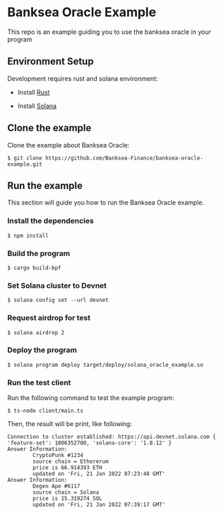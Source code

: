 # Banksea Oracle Example
This repo is an example guiding you to use the banksea oracle in your program

## Environment Setup

Development requires rust and solana environment:

* Install [Rust](https://rustup.rs/)

* Install [Solana](https://docs.solana.com/cli/install-solana-cli-tools#use-solanas-install-tool)

## Clone the example

Clone the example about Banksea Oracle:

```shell
$ git clone https://github.com/Banksea-Finance/banksea-oracle-example.git
```

## Run the example

This section will guide you how to run the Banksea Oracle example.

### Install the dependencies

``` shell
$ npm install
```

### Build the program

```shell
$ cargo build-bpf
```

### Set Solana cluster to Devnet

```shell
$ solana config set --url devnet
```

### Request airdrop for test

``` shell
$ solana airdrop 2
```

###  Deploy the program

``` shell 
$ solana program deploy target/deploy/solana_oracle_example.so
```

### Run the test client

Run the following command to test the example program:
```shell
$ ts-node client/main.ts
```
Then, the result will be print, like following:
```shell
Connection to cluster established: https://api.devnet.solana.com { 'feature-set': 1006352700, 'solana-core': '1.8.12' }
Answer Information: 
        CryptoPunk #1234 
        source chain = Ethererum 
        price is 66.914393 ETH 
        updated on 'Fri, 21 Jan 2022 07:23:48 GMT'
Answer Information: 
        Degen Ape #6117 
        source chain = Solana 
        price is 15.319274 SOL 
        updated on 'Fri, 21 Jan 2022 07:39:17 GMT'
```